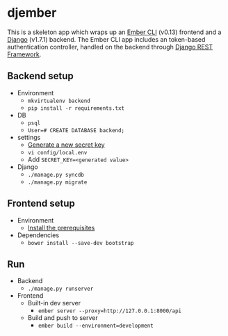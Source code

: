 djember
=======

This is a skeleton app which wraps up an [Ember CLI](http://www.ember-cli.com/) (v0.13) frontend and a [Django](https://www.djangoproject.com/) (v1.7.1) backend. The Ember CLI app includes an token-based authentication controller, handled on the backend through [Django REST Framework](http://www.django-rest-framework.org/).

## Backend setup
* Environment
    * `mkvirtualenv backend`
    * `pip install -r requirements.txt`
* DB
    * `psql`
    * `User=# CREATE DATABASE backend;`
* settings
    * [Generate a new secret key](http://www.miniwebtool.com/django-secret-key-generator/)
    * `vi config/local.env`
    * Add `SECRET_KEY=<generated value>`
* Django
    * `./manage.py syncdb`
    * `./manage.py migrate`

## Frontend setup
* Environment
    * [Install the prerequisites](http://www.ember-cli.com/#getting-started)
* Dependencies
    * `bower install --save-dev bootstrap`

## Run
* Backend
    * `./manage.py runserver`
* Frontend
    * Built-in dev server
        * `ember server --proxy=http://127.0.0.1:8000/api`
    * Build and push to server
        * `ember build --environment=development`

